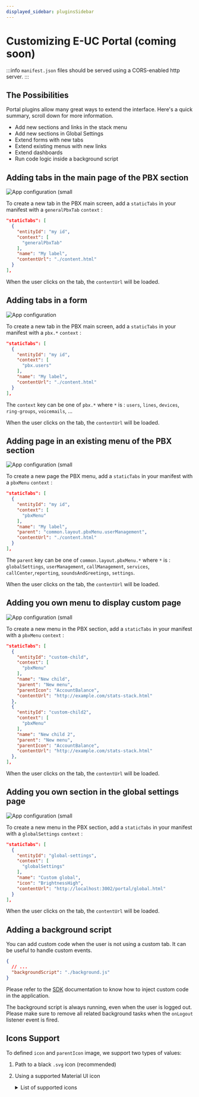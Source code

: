 ```yaml
---
displayed_sidebar: pluginsSidebar
---
```


# Customizing E-UC Portal (coming soon)

:::info
`manifest.json` files should be served using a CORS-enabled http server.
:::

## The Possibilities

Portal plugins allow many great ways to extend the interface. Here's a quick summary, scroll down for more information.

- Add new sections and links in the stack menu
- Add new sections in Global Settings
- Extend forms with new tabs
- Extend existing menus with new links
- Extend dashboards
- Run code logic inside a background script

## Adding tabs in the main page of the PBX section

![App configuration (small](/img/portal-pbx-home-tab.png)

To create a new tab in the PBX main screen, add a `staticTabs` in your manifest with a `generalPbxTab` `context` :
```json
"staticTabs": [
  {
    "entityId": "my id",
    "context": [
      "generalPbxTab"
    ],
    "name": "My label",
    "contentUrl": "./content.html"
  }
],
```

When the user clicks on the tab, the `contentUrl` will be loaded.

## Adding tabs in a form

![App configuration](/img/portal-pbx-form.png)

To create a new tab in the PBX main screen, add a `staticTabs` in your manifest with a `pbx.*` `context` :
```json
"staticTabs": [
  {
    "entityId": "my id",
    "context": [
      "pbx.users"
    ],
    "name": "My label",
    "contentUrl": "./content.html"
  }
],
```

The `context` key can be one of `pbx.*` where `*` is : `users`, `lines`, `devices`, `ring-groups`, `voicemails`, ...


When the user clicks on the tab, the `contentUrl` will be loaded.

## Adding page in an existing menu of the PBX section

![App configuration (small](/img/portal-existing-menu.png)

To create a new page the PBX menu, add a `staticTabs` in your manifest with a `pbxMenu` `context` :
```json
"staticTabs": [
  {
    "entityId": "my id",
    "context": [
      "pbxMenu"
    ],
    "name": "My label",
    "parent": "common.layout.pbxMenu.userManagement",
    "contentUrl": "./content.html"
  }
],
```

The `parent` key can be one of `common.layout.pbxMenu.*` where `*` is : `globalSettings`, `userManagement`, `callManagement`, `services`, `callCenter`,`reporting`, `soundsAndGreetings`, `settings`.

When the user clicks on the tab, the `contentUrl` will be loaded.

## Adding you own menu to display custom page

![App configuration (small](/img/portal-pbx-own-menu.png)

To create a new menu in the PBX section, add a `staticTabs` in your manifest with a `pbxMenu` `context` :
```json
"staticTabs": [
  {
    "entityId": "custom-child",
    "context": [
      "pbxMenu"
    ],
    "name": "New child",
    "parent": "New menu",
    "parentIcon": "AccountBalance",
    "contentUrl": "http://example.com/stats-stack.html"
  },
  {
    "entityId": "custom-child2",
    "context": [
      "pbxMenu"
    ],
    "name": "New child 2",
    "parent": "New menu",
    "parentIcon": "AccountBalance",
    "contentUrl": "http://example.com/stats-stack.html"
  },
],
```

When the user clicks on the tab, the `contentUrl` will be loaded.

## Adding you own section in the global settings page

![App configuration (small](/img/portal-pbx-global-settings.png)

To create a new menu in the PBX section, add a `staticTabs` in your manifest with a `globalSettings` `context` :
```json
"staticTabs": [
  {
    "entityId": "global-settings",
    "context": [
      "globalSettings"
    ],
    "name": "Custom global",
    "icon": "BrightnessHigh",
    "contentUrl": "http://localhost:3002/portal/global.html"
  }
],
```

When the user clicks on the tab, the `contentUrl` will be loaded.

## Adding a background script

You can add custom code when the user is not using a custom tab. It can be useful to handle custom events.

```json
{
  // ...
  "backgroundScript": "./background.js"
}
```

Please refer to the [SDK](./sdk) documentation to know how to inject custom code in the application.

The background script is always running, even when the user is logged out. Please make sure to remove all related background tasks when the `onLogout` listener event is fired.

## Icons Support

To defined `icon` and `parentIcon` image, we support two types of values:
1. Path to a black `.svg` icon (recommended)
2. Using a supported Material UI icon

    <details>
    <summary>List of supported icons</summary>

    - `Accessibility`
    - `AccountBalance`
    - `AccountBox`
    - `AccountCircle`
    - `Add`
    - `AndroidSharp`
    - `Apps`
    - `ArrowBack`
    - `ArrowDownward`
    - `ArrowDropDown`
    - `ArrowForward`
    - `ArrowUpward`
    - `Block`
    - `BrightnessHigh`
    - `BugReport`
    - `Build`
    - `Business`
    - `Call`
    - `CallEnd`
    - `CallMerge`
    - `Cancel`
    - `CancelOutlined`
    - `Check`
    - `CheckCircle`
    - `CheckCircleOutline`
    - `CheckCircleOutlined`
    - `ChevronLeft`
    - `ChevronRight`
    - `Clear`
    - `Close`
    - `Cloud`
    - `CloudDownload`
    - `Dashboard`
    - `DateRangeOutlined`
    - `Delete`
    - `DeleteOutline`
    - `Description`
    - `DesktopMac`
    - `DeviceHub`
    - `DialerSip`
    - `DirectionsCar`
    - `Done`
    - `DoneOutlined`
    - `DragHandle`
    - `Edit`
    - `Email`
    - `Equalizer`
    - `Error`
    - `ErrorOutline`
    - `ErrorOutlineOutlined`
    - `EventSeat`
    - `ExitToApp`
    - `ExpandLess`
    - `ExpandMore`
    - `Extension`
    - `FileCopyOutlined`
    - `FilterList`
    - `FilterTiltShift`
    - `Flag`
    - `FlashOn`
    - `FolderShared`
    - `FormatListBulleted`
    - `GetApp`
    - `Group`
    - `HeadsetMic`
    - `Help`
    - `HelpOutline`
    - `History`
    - `Info`
    - `InfoOutlined`
    - `InsertChart`
    - `InsertDriveFile`
    - `KeyboardArrowLeft`
    - `KeyboardArrowRight`
    - `Laptop`
    - `Launch`
    - `LibraryBooks`
    - `LibraryMusic`
    - `List`
    - `LocationOn`
    - `Lock`
    - `LockOutlined`
    - `Menu`
    - `MoreHoriz`
    - `MoreVert`
    - `MusicNote`
    - `NavigateNext`
    - `NotificationsNone`
    - `OpenInNew`
    - `People`
    - `PermDataSetting`
    - `Person`
    - `Phone`
    - `PhoneForwarded`
    - `PieChart`
    - `PlayArrow`
    - `PlaylistAdd`
    - `Public`
    - `Publish`
    - `Receipt`
    - `ReceiptOutlined`
    - `RecordVoiceOver`
    - `Redo`
    - `Refresh`
    - `Remove`
    - `ReportProblemOutlined`
    - `Restore`
    - `RingVolume`
    - `RoomService`
    - `Schedule`
    - `ScheduleOutlined`
    - `Search`
    - `Send`
    - `Settings`
    - `SettingsApplications`
    - `SettingsBackupRestore`
    - `SettingsPhone`
    - `Shuffle`
    - `SignalCellular4Bar`
    - `Speaker`
    - `Star`
    - `Stop`
    - `Storage`
    - `StoreMallDirectory`
    - `SupervisorAccount`
    - `SwapCalls`
    - `Sync`
    - `Timeline`
    - `Toc`
    - `Transform`
    - `TrendingFlat`
    - `Tune`
    - `Update`
    - `VerifiedUser`
    - `ViewList`
    - `Visibility`
    - `VisibilityOff`
    - `Voicemail`
    - `VolumeDown`
    - `VolumeMute`
    - `VolumeUp`
    - `VpnKey`
    - `VpnLock`
    - `Warning`
    - `Web`

    </details>
